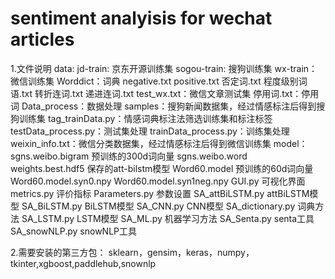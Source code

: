 # sentiment analyisis for wechat articles

1.文件说明
data:
     jd-train: 京东开源训练集
     sogou-train: 搜狗训练集
     wx-train：微信训练集
     Worddict：词典
            negative.txt
			positive.txt
			否定词.txt
			程度级别词语.txt
			转折连词.txt
			递进连词.txt
	test_wx.txt：微信文章测试集
    停用词.txt：停用词
Data_process：数据处理
	samples：搜狗新闻数据集，经过情感标注后得到搜狗训练集
	tag_trainData.py：情感词典标注法筛选训练集和标注标签
	testData_process.py：测试集处理
	trainData_process.py：训练集处理
	weixin_info.txt：微信分类数据集，经过情感标注后得到微信训练集
model：
	sgns.weibo.bigram 预训练的300d词向量
	sgns.weibo.word    
	weights.best.hdf5 保存的att-bilstm模型
	Word60.model 预训练的60d词向量
	Word60.model.syn0.npy
	Word60.model.syn1neg.npy
GUI.py 可视化界面
metrics.py 评价指标
Parameters.py 参数设置
SA_attBiLSTM.py attBiLSTM模型
SA_BiLSTM.py BiLSTM模型
SA_CNN.py CNN模型
SA_dictionary.py 词典方法
SA_LSTM.py LSTM模型
SA_ML.py 机器学习方法
SA_Senta.py senta工具
SA_snowNLP.py snowNLP工具

2.需要安装的第三方包：
sklearn，gensim，keras，numpy，tkinter,xgboost,paddlehub,snownlp

